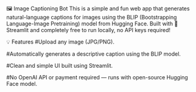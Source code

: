 🖼️ Image Captioning Bot
This is a simple and fun web app that generates natural-language captions for images using the BLIP (Bootstrapping Language-Image Pretraining) model from Hugging Face. Built with 🧠 Streamlit and completely free to run locally, no API keys required!

💡 Features
#Upload any image (JPG/PNG).

#Automatically generates a descriptive caption using the BLIP model.

#Clean and simple UI built using Streamlit.

#No OpenAI API or payment required — runs with open-source Hugging Face model.
